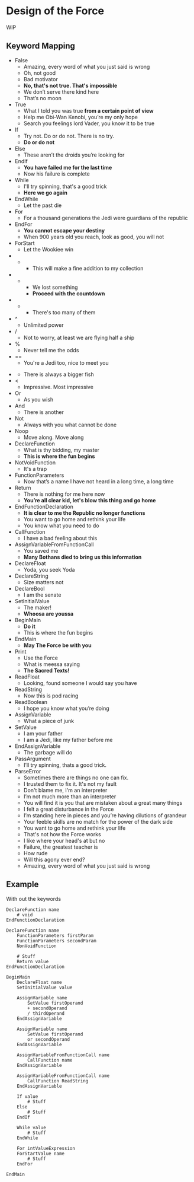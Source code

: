 # Design of the Force

WIP

## Keyword Mapping

- False
    - Amazing, every word of what you just said is wrong
    - Oh, not good
    - Bad motivator
    - **No, that's not true. That's impossible**
    - We don’t serve there kind here
    - That’s no moon
- True
    - What I told you was true **from a certain point of view**
    - Help me Obi-Wan Kenobi, you’re my only hope
    - Search you feelings lord Vader, you know it to be true
- If
    - Try not. Do or do not. There is no try.
    - **Do or do not**
- Else
    - These aren’t the droids you’re looking for
- EndIf
    - **You have failed me for the last time**
    - Now his failure is complete
- While
    - I'll try spinning, that's a good trick
    - **Here we go again**
- EndWhile
    - Let the past die
- For
    - For a thousand generations the Jedi were guardians of the republic
- EndFor
    - **You cannot escape your destiny**
    - When 900 years old you reach, look as good, you will not
- ForStart
    - Let the Wookiee win
- +
    - This will make a fine addition to my collection
- -
    - We lost something
    - **Proceed with the countdown**
- *
    - There's too many of them
- ^
    - Unlimited power
- /
    - Not to worry, at least we are flying half a ship
- %
    - Never tell me the odds
- ==
    - You're a Jedi too, nice to meet you
- >
    - There is always a bigger fish
- <
    - Impressive. Most impressive
- Or
    - As you wish
- And
    - There is another
- Not
    - Always with you what cannot be done
- Noop
    - Move along. Move along
- DeclareFunction
    - What is thy bidding, my master
    - **This is where the fun begins**
- NotVoidFunction
    - It's a trap
- FunctionParameters
    - Now that’s a name I have not heard in a long time, a long time
- Return
    - There is nothing for me here now
    - **You’re all clear kid, let's blow this thing and go home**
- EndFunctionDeclaration
    - **It is clear to me the Republic no longer functions**
    - You want to go home and rethink your life
    - You know what you need to do
- CallFunction
    - I have a bad feeling about this
- AssignVariableFromFunctionCall
    - You saved me
    - **Many Bothans died to bring us this information**
- DeclareFloat
    - Yoda, you seek Yoda
- DeclareString
    - Size matters not
- DeclareBool
    - I am the senate
- SetInitialValue
    - The maker!
    - **Whoosa are youssa**
- BeginMain
    - **Do it**
    - This is where the fun begins
- EndMain
    - **May The Force be with you**
- Print
    - Use the Force
    - What is meessa saying
    - **The Sacred Texts!**
- ReadFloat
    - Looking, found someone I would say you have
- ReadString
    - Now this is pod racing
- ReadBoolean
    - I hope you know what you’re doing
- AssignVariable
    - What a piece of junk
- SetValue
    - I am your father
    - I am a Jedi, like my father before me
- EndAssignVariable
    - The garbage will do
- PassArgument
    - I’ll try spinning, thats a good trick.
- ParseError
    - Sometimes there are things no one can fix.
    - I trusted them to fix it. It's not my fault
    - Don't blame me, I'm an interpreter
    - I’m not much more than an interpreter
    - You will find it is you that are mistaken about a great many things
    - I felt a great disturbance in the Force
    - I’m standing here in pieces and you’re having dilutions of grandeur
    - Your feeble skills are no match for the power of the dark side
    - You want to go home and rethink your life
    - That's not how the Force works
    - I like where your head's at but no
    - Failure, the greatest teacher is
    - How rude
    - Will this agony ever end?
    - Amazing, every word of what you just said is wrong



## Example

With out the keywords

```force
DeclareFunction name
    # void
EndFunctionDeclaration

DeclareFunction name
    FunctionParameters firstParam
    FunctionParameters secondParam
    NonVoidFunction
    
    # Stuff
    Return value
EndFunctionDeclaration

BeginMain
    DeclareFloat name
    SetInitialValue value

    AssignVariable name
        SetValue firstOperand
        + secondOperand
        / thirdOperand
    EndAssignVariable

    AssignVariable name
        SetValue firstOperand
        or secondOperand
    EndAssignVariable

    AssignVariableFromFunctionCall name
        CallFunction name
    EndAssignVariable

    AssignVariableFromFunctionCall name
        CallFunction ReadString
    EndAssignVariable
    
    If value
        # Stuff
    Else
        # Stuff
    EndIf

    While value
        # Stuff
    EndWhile

    For intValueExpression
    ForStartValue name
        # Stuff
    EndFor
    
EndMain
```
